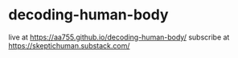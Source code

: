# decoding-human-body
live at https://aa755.github.io/decoding-human-body/
subscribe at https://skeptichuman.substack.com/
